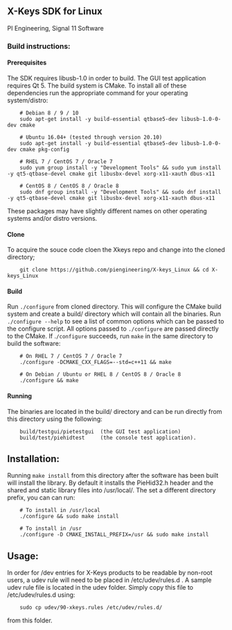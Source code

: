 ## X-Keys SDK for Linux

PI Engineering, Signal 11 Software

### Build instructions:

#### Prerequisites

The SDK requires libusb-1.0 in order to build. The GUI test application
requires Qt 5.  The build system is CMake.  To install all of these dependencies
run the appropriate command for your operating system/distro:
```
    # Debian 8 / 9 / 10
    sudo apt-get install -y build-essential qtbase5-dev libusb-1.0-0-dev cmake
    
    # Ubuntu 16.04+ (tested through version 20.10)
    sudo apt-get install -y build-essential qtbase5-dev libusb-1.0-0-dev cmake pkg-config 

    # RHEL 7 / CentOS 7 / Oracle 7
    sudo yum group install -y "Development Tools" && sudo yum install -y qt5-qtbase-devel cmake git libusbx-devel xorg-x11-xauth dbus-x11
    
    # CentOS 8 / CentOS 8 / Oracle 8
    sudo dnf group install -y "Development Tools" && sudo dnf install -y qt5-qtbase-devel cmake git libusbx-devel xorg-x11-xauth dbus-x11
```
These packages may have slightly different names on other operating systems
and/or distro versions.

#### Clone

To acquire the souce code cloen the Xkeys repo and change into the cloned
directory;

```
    git clone https://github.com/piengineering/X-keys_Linux && cd X-keys_Linux 
 ```

#### Build

Run `./configure` from cloned directory. This will configure the CMake build
system and create a build/ directory which will contain all the binaries. 
Run `./configure --help` to see a list of common options which can be passed
to the configure script.  All options passed to `./configure` are passed
directly to the CMake. If .`/configure` succeeds, run `make` in the same
directory to build the software:

```
    # On RHEL 7 / CentOS 7 / Oracle 7
    ./configure -DCMAKE_CXX_FLAGS=--std=c++11 && make
    
    # On Debian / Ubuntu or RHEL 8 / CentOS 8 / Oracle 8
    ./configure && make
```

#### Running

The binaries are located in the build/ directory and can be run directly
from this directory using the following:
```
    build/testgui/pietestgui  (the GUI test application)
    build/test/piehidtest     (the console test application).
```

## Installation:

Running `make install` from this directory after the software has been built
will install the library.  By default it installs the PieHid32.h header and
the shared and static library files into /usr/local/.  The set a different 
directory prefix, you can can run:
```
    # To install in /usr/local
    ./configure && sudo make install
    
    # To install in /usr
    ./configure -D CMAKE_INSTALL_PREFIX=/usr && sudo make install
```

## Usage:

In order for /dev entries for X-Keys products to be readable by non-root
users, a udev rule will need to be placed in /etc/udev/rules.d . A sample
udev rule file is located in the udev folder. Simply copy this file to
/etc/udev/rules.d using:
```
    sudo cp udev/90-xkeys.rules /etc/udev/rules.d/
```
from this folder.
